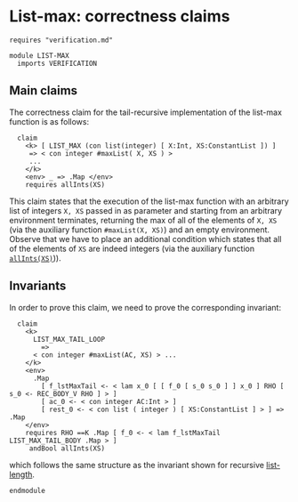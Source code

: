 # List-max: correctness claims

```k
requires "verification.md"

module LIST-MAX
  imports VERIFICATION
```

## Main claims

The correctness claim for the tail-recursive implementation of the list-max
function is as follows:

```k
  claim
    <k> [ LIST_MAX (con list(integer) [ X:Int, XS:ConstantList ]) ]
     => < con integer #maxList( X, XS ) >
     ...
    </k>
    <env> _ => .Map </env>
    requires allInts(XS)
```

This claim states that the execution of the list-max function with
an arbitrary list of integers `X, XS` passed in as parameter and starting
from an arbitrary environment terminates, returning the max of all of
the elements of `X, XS` (via the auxiliary function `#maxList(X, XS)`)
and an empty environment. Observe that we have to place an additional condition
which states that all of the elements of `XS` are indeed integers
(via the auxiliary function
[`allInts(XS)`](verification.md#allintsxs-capturing-that-xs-is-a-list-of-integers))).

## Invariants

In order to prove this claim, we need to prove the corresponding
invariant:

```k
  claim
    <k>
      LIST_MAX_TAIL_LOOP
        =>
      < con integer #maxList(AC, XS) > ...
    </k>
    <env>
      .Map
        [ f_lstMaxTail <- < lam x_0 [ [ f_0 [ s_0 s_0 ] ] x_0 ] RHO [ s_0 <- REC_BODY_V RHO ] > ]
        [ ac_0 <- < con integer AC:Int > ]
        [ rest_0 <- < con list ( integer ) [ XS:ConstantList ] > ] => .Map
    </env>
    requires RHO ==K .Map [ f_0 <- < lam f_lstMaxTail LIST_MAX_TAIL_BODY .Map > ]
     andBool allInts(XS)
```

which follows the same structure as the invariant shown for recursive
[list-length](list-length.md#tail-recursive-list-length).


```k
endmodule
```
